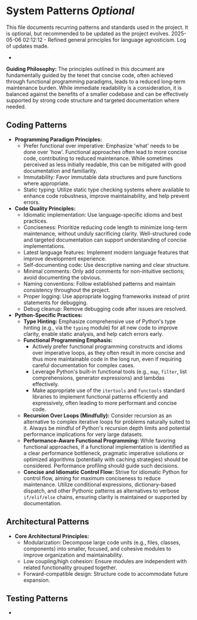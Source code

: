 # System Patterns *Optional*

This file documents recurring patterns and standards used in the project.
It is optional, but recommended to be updated as the project evolves.
2025-05-06 02:12:12 - Refined general principles for language agnosticism. Log of updates made.

*

**Guiding Philosophy:** The principles outlined in this document are fundamentally guided by the tenet that concise code, often achieved through functional programming paradigms, leads to a reduced long-term maintenance burden. While immediate readability is a consideration, it is balanced against the benefits of a smaller codebase and can be effectively supported by strong code structure and targeted documentation where needed.

## Coding Patterns

*   **Programming Paradigm Principles:**
    *   Prefer functional over imperative: Emphasize 'what' needs to be done over 'how'. Functional approaches often lead to more concise code, contributing to reduced maintenance. While sometimes perceived as less initially readable, this can be mitigated with good documentation and familiarity.
    *   Immutability: Favor immutable data structures and pure functions where appropriate.
    *   Static typing: Utilize static type checking systems where available to enhance code robustness, improve maintainability, and help prevent errors.
*   **Code Quality Principles:**
    *   Idiomatic implementation: Use language-specific idioms and best practices.
    *   Conciseness: Prioritize reducing code length to minimize long-term maintenance, without unduly sacrificing clarity. Well-structured code and targeted documentation can support understanding of concise implementations.
    *   Latest language features: Implement modern language features that improve development experience.
    *   Self-documenting code: Use descriptive naming and clear structure.
    *   Minimal comments: Only add comments for non-intuitive sections; avoid documenting the obvious.
    *   Naming conventions: Follow established patterns and maintain consistency throughout the project.
    *   Proper logging: Use appropriate logging frameworks instead of print statements for debugging.
    *   Debug cleanup: Remove debugging code after issues are resolved.
*   **Python-Specific Practices:**
    *   **Type Hinting:** Emphasize comprehensive use of Python's type hinting (e.g., via the `typing` module) for all new code to improve clarity, enable static analysis, and help catch errors early.
    *   **Functional Programming Emphasis:**
        *   Actively prefer functional programming constructs and idioms over imperative loops, as they often result in more concise and thus more maintainable code in the long run, even if requiring careful documentation for complex cases.
        *   Leverage Python's built-in functional tools (e.g., `map`, `filter`, list comprehensions, generator expressions) and lambdas effectively.
        *   Make appropriate use of the `itertools` and `functools` standard libraries to implement functional patterns efficiently and expressively, often leading to more performant and concise code.
    *   **Recursion Over Loops (Mindfully):** Consider recursion as an alternative to complex iterative loops for problems naturally suited to it. Always be mindful of Python's recursion depth limits and potential performance implications for very large datasets.
    *   **Performance-Aware Functional Programming:** While favoring functional approaches, if a functional implementation is identified as a clear performance bottleneck, pragmatic imperative solutions or optimized algorithms (potentially with caching strategies) should be considered. Performance profiling should guide such decisions.
    *   **Concise and Idiomatic Control Flow:** Strive for idiomatic Python for control flow, aiming for maximum conciseness to reduce maintenance. Utilize conditional expressions, dictionary-based dispatch, and other Pythonic patterns as alternatives to verbose `if/elif/else` chains, ensuring clarity is maintained or supported by documentation.

## Architectural Patterns

*   **Core Architectural Principles:**
    *   Modularization: Decompose large code units (e.g., files, classes, components) into smaller, focused, and cohesive modules to improve organization and maintainability.
    *   Low coupling/high cohesion: Ensure modules are independent with related functionality grouped together.
    *   Forward-compatible design: Structure code to accommodate future expansion.

## Testing Patterns

*
